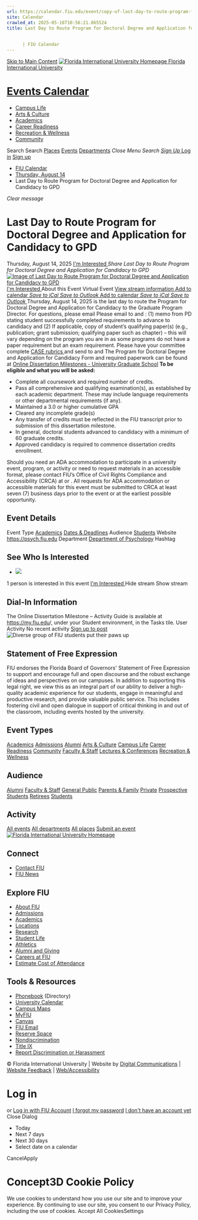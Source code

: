 ```yaml
---
url: https://calendar.fiu.edu/event/copy-of-last-day-to-route-program-for-doctoral-degree-and-application-for-candidacy-to-gpd-3460
site: Calendar
crawled_at: 2025-05-16T10:56:21.065524
title: Last Day to Route Program for Doctoral Degree and Application for Candidacy to GPD
    
    
      | FIU Calendar
---
```


[Skip to Main Content](https://calendar.fiu.edu/event/copy-of-last-day-to-route-program-for-doctoral-degree-and-application-for-candidacy-to-gpd-3460#main-content)
[![Florida International University Homepage](https://digicdn.fiu.edu/core/_assets/images/logo-top.png) Florida International University](https://www.fiu.edu)
# [Events Calendar ](https://calendar.fiu.edu/)
  * [Campus Life](https://calendar.fiu.edu/calendar?event_types%5B%5D=127595)
  * [Arts & Culture](https://calendar.fiu.edu/calendar?event_types%5B%5D=127590)
  * [Academics](https://calendar.fiu.edu/calendar?event_types%5B%5D=127582)
  * [Career Readiness](https://calendar.fiu.edu/calendar?event_types%5B%5D=127584)
  * [Recreation & Wellness](https://calendar.fiu.edu/calendar?event_types%5B%5D=127603)
  * [Community](https://calendar.fiu.edu/calendar?event_types%5B%5D=127601)


Search Search
[Places](https://calendar.fiu.edu/search/places) [Events](https://calendar.fiu.edu/calendar) [Departments](https://calendar.fiu.edu/search/departments)
_Close Menu_
_Search_ [ _Sign Up_ ](https://calendar.fiu.edu/signup)
[Log in](https://calendar.fiu.edu/auth/shib_login?previous_url=https%3A%2F%2Fcalendar.fiu.edu%2Fevent%2Fcopy-of-last-day-to-route-program-for-doctoral-degree-and-application-for-candidacy-to-gpd-3460) [Sign up](https://calendar.fiu.edu/signup)
  * [FIU Calendar](https://calendar.fiu.edu/)
  * [Thursday, August 14](https://calendar.fiu.edu/calendar/day/2025/8/14)
  * Last Day to Route Program for Doctoral Degree and Application for Candidacy to GPD


_Clear message_
# Last Day to Route Program for Doctoral Degree and Application for Candidacy to GPD
Thursday, August 14, 2025 
[ I'm Interested ](https://calendar.fiu.edu/event/47235769287654/confirm?return=https%3A%2F%2Fcalendar.fiu.edu%2Fevent%2Fcopy-of-last-day-to-route-program-for-doctoral-degree-and-application-for-candidacy-to-gpd-3460)
_Share Last Day to Route Program for Doctoral Degree and Application for Candidacy to GPD_
[ ![Image of Last Day to Route Program for Doctoral Degree and Application for Candidacy to GPD](https://localist-images.azureedge.net/photos/47235739005707/card/c523da5691a967f44d78f0ffd8bd2a714d960a3c.jpg) ](https://calendar.fiu.edu/photo/47235739005707)
[ I'm Interested ](https://calendar.fiu.edu/event/47235769287654/confirm?return=https%3A%2F%2Fcalendar.fiu.edu%2Fevent%2Fcopy-of-last-day-to-route-program-for-doctoral-degree-and-application-for-candidacy-to-gpd-3460)
About this Event
Virtual Event [View stream information ](https://calendar.fiu.edu/event/copy-of-last-day-to-route-program-for-doctoral-degree-and-application-for-candidacy-to-gpd-3460#about_stream)
[Add to calendar ](https://calendar.fiu.edu/event/copy-of-last-day-to-route-program-for-doctoral-degree-and-application-for-candidacy-to-gpd-3460)
[ _Save to iCal_ ](https://calendar.fiu.edu/event/copy-of-last-day-to-route-program-for-doctoral-degree-and-application-for-candidacy-to-gpd-3460.ics "Save to iCal") [ _Save to Outlook_ ](https://calendar.fiu.edu/event/copy-of-last-day-to-route-program-for-doctoral-degree-and-application-for-candidacy-to-gpd-3460.ics "Save to Outlook")
[Add to calendar ](https://calendar.fiu.edu/event/copy-of-last-day-to-route-program-for-doctoral-degree-and-application-for-candidacy-to-gpd-3460)
[ _Save to iCal_ ](https://calendar.fiu.edu/event/copy-of-last-day-to-route-program-for-doctoral-degree-and-application-for-candidacy-to-gpd-3460.ics "Save to iCal") [ _Save to Outlook_ ](https://calendar.fiu.edu/event/copy-of-last-day-to-route-program-for-doctoral-degree-and-application-for-candidacy-to-gpd-3460.ics "Save to Outlook")
Thursday, August 14, 2025 is the last day to route the Program for Doctoral Degree and Application for Candidacy to the Graduate Program Director. For questions, please email 
Please email to and : (1) memo from PD stating student successfully completed requirements to advance to candidacy and (2) If applicable, copy of student’s qualifying paper(s) (e.g., publication; grant submission; qualifying paper such as chapter) – this will vary depending on the program you are in as some programs do not have a paper requirement but an exam requirement.
Please have your committee complete [CASE rubrics ](https://case.fiu.edu/psychology/resources/_assets/graduate-student-rubrics.pdf)and send to and 
The Program for Doctoral Degree and Application for Candidacy Form and required paperwork can be found at [Online Dissertation Milestones - University Graduate School](https://gradschool.fiu.edu/online-dissertation-milestones)
**To be eligible and what you will be asked:**
  * Complete all coursework and required number of credits.
  * Pass all comprehensive and qualifying examination(s), as established by each academic department. These may include language requirements or other departmental requirements (if any).
  * Maintained a 3.0 or higher cumulative GPA
  * Cleared any incomplete grade(s)
  * Any transfer of credits must be reflected in the FIU transcript prior to submission of this dissertation milestone.
  * In general, doctoral students advanced to candidacy with a minimum of 60 graduate credits.
  * Approved candidacy is required to commence dissertation credits enrollment.


Should you need an ADA accommodation to participate in a university event, program, or activity or need to request materials in an accessible format, please contact FIU’s Office of Civil Rights Compliance and Accessibility (CRCA) at or . All requests for ADA accommodation or accessible materials for this event must be submitted to CRCA at least seven (7) business days prior to the event or at the earliest possible opportunity. 
## Event Details
Event Type
[Academics](https://calendar.fiu.edu/search/events?event_types%5B%5D=127582) [Dates & Deadlines](https://calendar.fiu.edu/search/events?event_types%5B%5D=127585)
Audience
[Students](https://calendar.fiu.edu/search/events?event_types%5B%5D=121719)
Website
<https://psych.fiu.edu>
Department
[Department of Psychology](https://calendar.fiu.edu/department/department_of_psychology)
Hashtag
##  See Who Is Interested 
  * ![](https://localist-images.azureedge.net/photos/664326/small/7eb1b843932ccca9c16245cc99f64d88370c9c69.jpg)


1 person  is interested in this event
[ I'm Interested ](https://calendar.fiu.edu/event/47235769287654/confirm?return=https%3A%2F%2Fcalendar.fiu.edu%2Fevent%2Fcopy-of-last-day-to-route-program-for-doctoral-degree-and-application-for-candidacy-to-gpd-3460)
Hide stream Show stream
## Dial-In Information
The Online Dissertation Milestone – Activity Guide is available at <https://my.fiu.edu>/, under your Student environment, in the Tasks tile.
User Activity
No recent activity
[Sign up to post](https://calendar.fiu.edu/auth/shib_login?previous_url=https%3A%2F%2Fcalendar.fiu.edu%2Fevent%2Fcopy-of-last-day-to-route-program-for-doctoral-degree-and-application-for-candidacy-to-gpd-3460)
![Diverse group of FIU students put their paws up](https://www.fiu.edu/_assets/images/thumbnail-students-paw.jpg)
## Statement of Free Expression
FIU endorses the Florida Board of Governors' Statement of Free Expression to support and encourage full and open discourse and the robust exchange of ideas and perspectives on our campuses. In addition to supporting this legal right, we view this as an integral part of our ability to deliver a high-quality academic experience for our students, engage in meaningful and productive research, and provide valuable public service. This includes fostering civil and open dialogue in support of critical thinking in and out of the classroom, including events hosted by the university.
## Event Types
[Academics](https://calendar.fiu.edu/calendar?event_types%5B%5D=127582)
[Admissions](https://calendar.fiu.edu/calendar?event_types%5B%5D=127583)
[Alumni](https://calendar.fiu.edu/calendar?event_types%5B%5D=127589)
[Arts & Culture](https://calendar.fiu.edu/calendar?event_types%5B%5D=127590)
[Campus Life](https://calendar.fiu.edu/calendar?event_types%5B%5D=127595)
[Career Readiness](https://calendar.fiu.edu/calendar?event_types%5B%5D=127584)
[Community](https://calendar.fiu.edu/calendar?event_types%5B%5D=127601)
[Faculty & Staff](https://calendar.fiu.edu/calendar?event_types%5B%5D=127602)
[Lectures & Conferences](https://calendar.fiu.edu/calendar?event_types%5B%5D=127587)
[Recreation & Wellness](https://calendar.fiu.edu/calendar?event_types%5B%5D=127603)
## Audience
[Alumni](https://calendar.fiu.edu/calendar?event_types%5B%5D=121721)
[Faculty & Staff](https://calendar.fiu.edu/calendar?event_types%5B%5D=121720)
[General Public](https://calendar.fiu.edu/calendar?event_types%5B%5D=121722)
[Parents & Family](https://calendar.fiu.edu/calendar?event_types%5B%5D=36918157286658)
[Private](https://calendar.fiu.edu/calendar?event_types%5B%5D=129753)
[Prospective Students](https://calendar.fiu.edu/calendar?event_types%5B%5D=121723)
[Retirees](https://calendar.fiu.edu/calendar?event_types%5B%5D=37290279036119)
[Students](https://calendar.fiu.edu/calendar?event_types%5B%5D=121719)
## Activity
[All events](https://calendar.fiu.edu/search?what=events)
[All departments](https://calendar.fiu.edu/search/departments)
[All places](https://calendar.fiu.edu/search?what=places)
[Submit an event](https://calendar.fiu.edu/admin/events/new/basic-information)
[ ![Florida International University Homepage](https://digicdn.fiu.edu/core/_assets/images/footer-logo.svg) ](https://www.fiu.edu/)
## Connect
  * [Contact FIU](https://www.fiu.edu/about/contact-us/index.html)
  * [FIU News](https://news.fiu.edu/)


## Explore FIU
  * [About FIU](https://www.fiu.edu/about/index.html)
  * [Admissions](https://www.fiu.edu/admissions/index.html)
  * [Academics](https://www.fiu.edu/academics/index.html)
  * [Locations](https://www.fiu.edu/locations/index.html)
  * [Research](https://www.fiu.edu/research/index.html)
  * [Student Life](https://www.fiu.edu/student-life/index.html)
  * [Athletics](https://www.fiu.edu/athletics/index.html)
  * [Alumni and Giving](https://www.fiu.edu/alumni-and-giving/index.html)
  * [Careers at FIU](https://hr.fiu.edu/careers/)
  * [Estimate Cost of Attendance](https://onestop.fiu.edu/finances/estimate-your-costs/)


## Tools & Resources
  * [Phonebook](https://phonebook.fiu.edu) (Directory)
  * [University Calendar](https://calendar.fiu.edu/)
  * [Campus Maps](https://campusmaps.fiu.edu/)
  * [MyFIU](https://my.fiu.edu/)
  * [Canvas](https://canvas.fiu.edu)
  * [FIU Email](http://mail.fiu.edu/)
  * [Reserve Space](https://reservespace.fiu.edu/make-reservation/)
  * [Nondiscrimination](https://ace.fiu.edu/civil-rights-and-accessibility/harassment-and-discrimination/)
  * [Title IX](https://ace.fiu.edu/title-ix/)
  * [Report Discrimination or Harassment](https://report.fiu.edu/)


© Florida International University  | Website by [Digital Communications](https://stratcomm.fiu.edu/digital-print/websites/) | [Website Feedback](https://webforms.fiu.edu/view.php?id=370774&element_5=https://calendar.fiu.edu/https://calendar.fiu.edu/) | [Web/Accessibility](https://accessibility.fiu.edu/)
# Log in
or
[Log in with FIU Account](https://calendar.fiu.edu/auth/shib_login?previous_url=https%3A%2F%2Fcalendar.fiu.edu%2Fevent%2Fcopy-of-last-day-to-route-program-for-doctoral-degree-and-application-for-candidacy-to-gpd-3460)
[I forgot my password](https://calendar.fiu.edu/auth/forgot) [I don't have an account yet](https://calendar.fiu.edu/signup)
Close Dialog
  * Today
  * Next 7 days
  * Next 30 days
  * Select date on a calendar


CancelApply
# Concept3D Cookie Policy
We use cookies to understand how you use our site and to improve your experience. By continuing to use our site, you consent to our Privacy Policy, including the use of cookies. 
Accept All CookiesSettings
